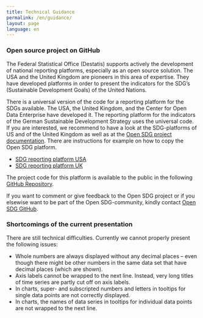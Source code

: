 ```yaml
---
title: Technical Guidance
permalink: /en/guidance/
layout: page
language: en
---
```

### Open source project on GitHub

The Federal Statistical Office (Destatis) supports actively the development of national reporting platforms, especially as an open source solution. The USA and the United Kingdom are pioneers in this area of expertise. They have developed platforms in order to present the indicators for the SDG’s (Sustainable Development Goals) of the United Nations.

There is a universal version of the code for a reporting platform for the SDGs available. The USA, the United Kingdom, and the Center for Open Data Enterprise have developed it. The reporting platform for the indicators of the German Sustainable Development Strategy uses the universal code. If you are interested, we recommend to have a look at the SDG-platforms of US and of the United Kingdom as well as at the [Open SDG project documentation](https://open-sdg.readthedocs.io/en/latest/). There are instructions for example on how to copy the Open SDG platform.

- [SDG reporting platform USA](https://sdg.data.gov/)
- [SDG reporting platform UK](https://sustainabledevelopment-uk.github.io/)

The project code for this platform is available to the public in the following [GitHub Repository](https://github.com/sustainabledevelopment-deutschland/sustainabledevelopment-deutschland.github.io).

If you want to comment or give feedback to the Open SDG project or if you elsewise want to be part of the Open SDG-community, kindly contact [Open SDG GitHub](https://github.com/open-sdg/open-sdg/issues).

### Shortcomings of the current presentation

There are still technical difficulties. Currently we cannot properly present the following issues:

- Whole numbers are always displayed without any decimal places – even though there might be other numbers in the same data set that have decimal places (which are shown).
- Axis labels cannot be wrapped to the next line. Instead, very long titles of time series are partly cut off on axis labels.
- In charts, super- and subscripted numbers and letters in tooltips for single data points are not correctly displayed.
- In charts, the names of data series in tooltips for individual data points are not wrapped to the next line.
